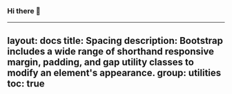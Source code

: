 ### Hi there 👋

---
layout: docs
title: Spacing
description: Bootstrap includes a wide range of shorthand responsive margin, padding, and gap utility classes to modify an element's appearance.
group: utilities
toc: true
---

<!--
**azislamayuda/azislamayuda** is a ✨ _special_ ✨ repository because its `README.md` (this file) appears on your GitHub profile.

Here are some ideas to get you started:

- 🔭 I’m currently working on ...
- 🌱 I’m currently learning ...
- 👯 I’m looking to collaborate on ...
- 🤔 I’m looking for help with ...
- 💬 Ask me about ...
- 📫 How to reach me: ...
- 😄 Pronouns: ...
- ⚡ Fun fact: ...
-->
